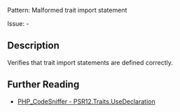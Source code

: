 Pattern: Malformed trait import statement

Issue: -

## Description

Verifies that trait import statements are defined correctly.

## Further Reading

* [PHP_CodeSniffer - PSR12.Traits.UseDeclaration](https://github.com/PHPCSStandards/PHP_CodeSniffer/blob/master/src/Standards/PSR12/Sniffs/Traits/UseDeclarationSniff.php)